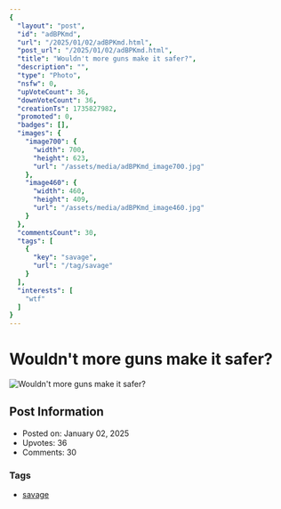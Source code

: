 ```yaml
---
{
  "layout": "post",
  "id": "adBPKmd",
  "url": "/2025/01/02/adBPKmd.html",
  "post_url": "/2025/01/02/adBPKmd.html",
  "title": "Wouldn't more guns make it safer?",
  "description": "",
  "type": "Photo",
  "nsfw": 0,
  "upVoteCount": 36,
  "downVoteCount": 36,
  "creationTs": 1735827982,
  "promoted": 0,
  "badges": [],
  "images": {
    "image700": {
      "width": 700,
      "height": 623,
      "url": "/assets/media/adBPKmd_image700.jpg"
    },
    "image460": {
      "width": 460,
      "height": 409,
      "url": "/assets/media/adBPKmd_image460.jpg"
    }
  },
  "commentsCount": 30,
  "tags": [
    {
      "key": "savage",
      "url": "/tag/savage"
    }
  ],
  "interests": [
    "wtf"
  ]
}
---
```


# Wouldn't more guns make it safer?

![Wouldn't more guns make it safer?](/assets/media/adBPKmd_image700.jpg)

## Post Information

- Posted on: January 02, 2025
- Upvotes: 36
- Comments: 30

### Tags

- [savage](/tag/savage)
